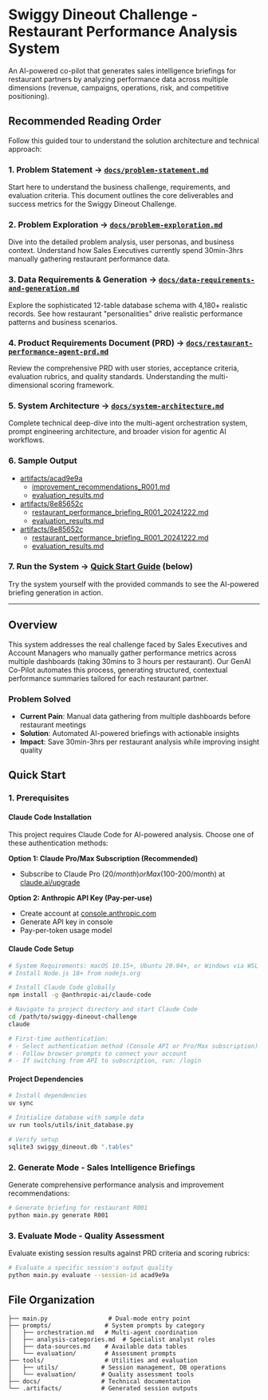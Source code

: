 # Swiggy Dineout Challenge - Restaurant Performance Analysis System

An AI-powered co-pilot that generates sales intelligence briefings for restaurant partners by analyzing performance data across multiple dimensions (revenue, campaigns, operations, risk, and competitive positioning).

## Recommended Reading Order

Follow this guided tour to understand the solution architecture and technical approach:

### 1. **Problem Statement** → [`docs/problem-statement.md`](docs/problem-statement.md)
Start here to understand the business challenge, requirements, and evaluation criteria. This document outlines the core deliverables and success metrics for the Swiggy Dineout Challenge.

### 2. **Problem Exploration** → [`docs/problem-exploration.md`](docs/problem-exploration.md)  
Dive into the detailed problem analysis, user personas, and business context. Understand how Sales Executives currently spend 30min-3hrs manually gathering restaurant performance data.

### 3. **Data Requirements & Generation** → [`docs/data-requirements-and-generation.md`](docs/data-requirements-and-generation.md)
Explore the sophisticated 12-table database schema with 4,180+ realistic records. See how restaurant "personalities" drive realistic performance patterns and business scenarios.

### 4. **Product Requirements Document (PRD)** → [`docs/restaurant-performance-agent-prd.md`](docs/restaurant-performance-agent-prd.md)
Review the comprehensive PRD with user stories, acceptance criteria, evaluation rubrics, and quality standards. Understanding the multi-dimensional scoring framework.

### 5. **System Architecture** → [`docs/system-architecture.md`](docs/system-architecture.md)
Complete technical deep-dive into the multi-agent orchestration system, prompt engineering architecture, and broader vision for agentic AI workflows.

### 6. **Sample Output**
- [artifacts/acad9e9a](artifacts/acad9e9a)
    - [improvement_recommendations_R001.md](artifacts/acad9e9a/improvement_recommendations_R001.md)
    - [evaluation_results.md](artifacts/acad9e9a/evaluation_results.md)
- [artifacts/8e85652c](artifacts/8e85652c)
    - [restaurant_performance_briefing_R001_20241222.md](artifacts/8e85652c/restaurant_performance_briefing_R001_20241222.md)
    - [evaluation_results.md](artifacts/8e85652c/evaluation_results.md)
- [artifacts/8e85652c](artifacts/8e85652c)
    - [restaurant_performance_briefing_R001_20241222.md](artifacts/8e85652c/restaurant_performance_briefing_R001_20241222.md)
    - [evaluation_results.md](artifacts/8e85652c/evaluation_results.md)

### 7. **Run the System** → [Quick Start Guide](#quick-start) (below)
Try the system yourself with the provided commands to see the AI-powered briefing generation in action.

---

## Overview

This system addresses the real challenge faced by Sales Executives and Account Managers who manually gather performance metrics across multiple dashboards (taking 30mins to 3 hours per restaurant). Our GenAI Co-Pilot automates this process, generating structured, contextual performance summaries tailored for each restaurant partner.

### Problem Solved
- **Current Pain**: Manual data gathering from multiple dashboards before restaurant meetings
- **Solution**: Automated AI-powered briefings with actionable insights
- **Impact**: Save 30min-3hrs per restaurant analysis while improving insight quality

## Quick Start

### 1. Prerequisites

#### Claude Code Installation
This project requires Claude Code for AI-powered analysis. Choose one of these authentication methods:

**Option 1: Claude Pro/Max Subscription (Recommended)**
- Subscribe to Claude Pro ($20/month) or Max ($100-200/month) at [claude.ai/upgrade](https://claude.ai/upgrade)

**Option 2: Anthropic API Key (Pay-per-use)**
- Create account at [console.anthropic.com](https://console.anthropic.com)
- Generate API key in console
- Pay-per-token usage model

#### Claude Code Setup
```bash
# System Requirements: macOS 10.15+, Ubuntu 20.04+, or Windows via WSL
# Install Node.js 18+ from nodejs.org

# Install Claude Code globally
npm install -g @anthropic-ai/claude-code

# Navigate to project directory and start Claude Code
cd /path/to/swiggy-dineout-challenge
claude

# First-time authentication:
# - Select authentication method (Console API or Pro/Max subscription)
# - Follow browser prompts to connect your account
# - If switching from API to subscription, run: /login
```

#### Project Dependencies
```bash
# Install dependencies
uv sync

# Initialize database with sample data
uv run tools/utils/init_database.py

# Verify setup
sqlite3 swiggy_dineout.db ".tables"
```

### 2. Generate Mode - Sales Intelligence Briefings

Generate comprehensive performance analysis and improvement recommendations:

```bash
# Generate briefing for restaurant R001
python main.py generate R001
```

### 3. Evaluate Mode - Quality Assessment

Evaluate existing session results against PRD criteria and scoring rubrics:

```bash
# Evaluate a specific session's output quality
python main.py evaluate --session-id acad9e9a
```

## File Organization

```
├── main.py                 # Dual-mode entry point
├── prompts/               # System prompts by category
│   ├── orchestration.md   # Multi-agent coordination
│   ├── analysis-categories.md  # Specialist analyst roles
│   ├── data-sources.md    # Available data tables
│   └── evaluation/        # Assessment prompts
├── tools/                 # Utilities and evaluation
│   ├── utils/            # Session management, DB operations
│   └── evaluation/       # Quality assessment tools
├── docs/                 # Technical documentation
└── .artifacts/           # Generated session outputs
```

